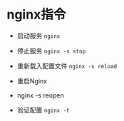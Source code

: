 # nginx指令

* 启动服务
`nginx`

* 停止服务
`nginx -s stop`

* 重新载入配置文件
`nginx -s reload`

* 重启Nginx
* nginx -s reopen

* 验证配置 `nginx -t`
